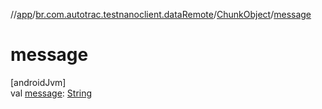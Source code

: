 //[app](../../../index.md)/[br.com.autotrac.testnanoclient.dataRemote](../index.md)/[ChunkObject](index.md)/[message](message.md)

# message

[androidJvm]\
val [message](message.md): [String](https://kotlinlang.org/api/latest/jvm/stdlib/kotlin/-string/index.html)
